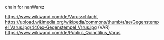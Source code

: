 chain for nanWarez

https://www.wikiwand.com/de/Varusschlacht
https://upload.wikimedia.org/wikipedia/commons/thumb/a/ae/Gegenstempel_Varus.jpg/440px-Gegenstempel_Varus.jpg (VAR)
https://www.wikiwand.com/de/Publius_Quinctilius_Varus
